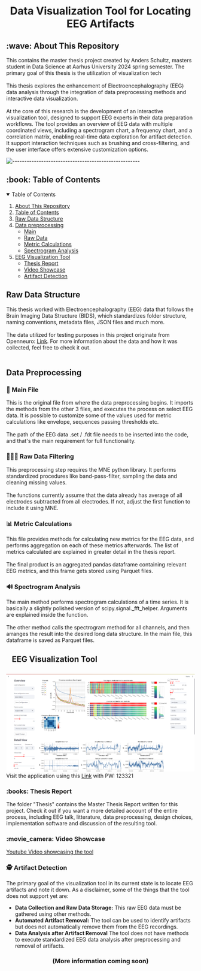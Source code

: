 <h1 align="center" id="top">Data Visualization Tool for Locating EEG Artifacts</h1>
<h2 id="wave-about-this-repository">:wave: About This Repository</h2>
This contains the master thesis project created by Anders Schultz, masters student in Data Science at Aarhus University 2024 spring semester. The primary goal of this thesis is the utilization of visualization tech
<br><br>
This thesis explores the enhancement of Electroencephalography (EEG) data analysis through the integration of data preprocessing methods and interactive data visualization.
<br><br>
At the core of this research is the development of an interactive visualization tool, designed to support EEG experts in their data preparation workflows. The tool provides an overview of EEG data with multiple coordinated views, including a spectrogram chart, a frequency chart, and a correlation matrix, enabling real-time data exploration for artifact detection. It support interaction techniques such as brushing and cross-filtering, and the user interface offers extensive customization options.

![-----------------------------------------------------](https://raw.githubusercontent.com/andreasbm/readme/master/assets/lines/rainbow.png)

<h2 id="book-table-of-contents">:book: Table of Contents</h2>

<details open="open">
  <summary>Table of Contents</summary>
  <ol>
    <li><a href="#wave-about-this-repository">About This Repository</a></li>
    <li><a href="#book-table-of-contents">Table of Contents</a></li>
    <li><a href="#raw-data-structure">Raw Data Structure</a></li>
    <li>
      <a href="#data-preprocessing">Data preprocessing</a>
      <ul>
        <li><a href="#main">Main</a></li>
        <li><a href="#raw-data">Raw Data</a></li>
        <li><a href="#metric-calculations">Metric Calculations</a></li>
        <li><a href="#spectrogram analysis">Spectrogram Analysis</a></li>
      </ul>
    </li>
    <li>
      <a href="#eeg-visualization-tool">EEG Visualization Tool</a>
      <ul>
        <li><a href="#books-thesis-report">Thesis Report</a></li>
        <li><a href="#movie_camera-video-showcase">Video Showcase</a></li>
        <li><a href="#spy-artifact-detection">Artifact Detection</a></li>
      </ul>
    </li>
  </ol>
</details>

<h2 id="raw-data-structure">Raw Data Structure</h2>
This thesis worked with Electroencephalography (EEG) data that follows the Brain Imaging Data Structure (BIDS), which standardizes folder structure, naming conventions, metadata files, JSON files and much more.
<br><br>
The data utilized for testing purposes in this project originate from Openneuro: <a href="https://openneuro.org/datasets/ds004348/versions/1.0.4">Link</a>. For more information about the data and how it was collected, feel free to check it out.
<br><br>
<h2 id="data-preprocessing">Data Preprocessing</h2>
<h3 id="main">📁 Main File</h3>
This is the original file from where the data preprocessing begins. It imports the methods from the other 3 files, and executes the process on select EEG data. It is possible to customize some of the values used for metric calculations like envelope, sequences passing thresholds etc.
<br><br>
The path of the EEG data .set / .fdt file needs to be inserted into the code, and that's the main requirement for full functionality. 
<h3 id="raw-data">👩🏻‍💻 Raw Data Filtering</h3>
This preprocessing step requires the MNE python library. It performs standardized procedures like band-pass-filter, sampling the data and cleaning missing values.
<br><br>
The functions currently assume that the data already has average of all electrodes subtracted from all electrodes. If not, adjust the first function to include it using MNE.
<h3 id="metric-calculations">📊 Metric Calculations</h3>
This file provides methods for calculating new metrics for the EEG data, and performs aggregation on each of these metrics afterwards. The list of metrics calculated are explained in greater detail in the thesis report.
<br><br>
The final product is an aggregated pandas dataframe containing relevant EEG metrics, and this frame gets stored using Parquet files.
<h3 id="spectrogram analysis">🔊 Spectrogram Analysis</h3>
The main method performs spectrogram calculations of a time series. It is basically a slightly polished version of scipy.signal._fft_helper. Arguments are explained inside the function. 
<br><br>
The other method calls the spectrogram method for all channels, and then arranges the result into the desired long data structure. In the main file, this dataframe is saved as Parquet files.
<h2 id="eeg-visualization-tool"><img src="https://seeklogo.com/images/S/streamlit-logo-1A3B208AE4-seeklogo.com.png" alt="" style="vertical-align: middle; margin-left: 10px; display: inline;" width="30"> EEG Visualization Tool</h2>
<img src="Images/overview_and_detail.png" alt="Overview and Detail" style="margin-top:10px;"/>
Visit the application using this <a href="https://eeg-visualization-tool-py-as.streamlit.app">Link</a> with PW: 123321
<h3 id="books-thesis-report">:books: Thesis Report</h3>
The folder "Thesis" contains the Master Thesis Report written for this project. Check it out if you want a more detailed account of the entire process, including EEG talk, litterature, data preprocessing, design choices, implementation software and discussion of the resulting tool. 
<h3 id="movie_camera-video-showcase">:movie_camera: Video Showcase</h3>
<a href = https://www.youtube.com/watch?v=q0UK1dZ_DFI>Youtube Video showcasing the tool</a>
<h3 id="spy-artifact-detection">🕵️ Artifact Detection</h3>
The primary goal of the visualization tool in its current state is to locate EEG artifacts and note it down. As a disclaimer, some of the things that the tool does not support yet are:

- **Data Collection and Raw Data Storage:** This raw EEG data must be gathered using other methods.
- **Automated Artifact Removal:** The tool can be used to identify artifacts but does not automatically remove them from the EEG recordings.
- **Data Analysis after Artifact Removal** The tool does not have methods to execute standardized EEG data analysis after preprocessing and removal of artifacts.
  
<h3 align="center">
  (More information coming soon)
</h3>






